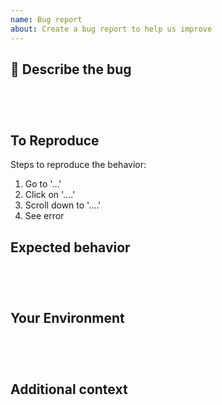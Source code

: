 ```yaml
---
name: Bug report
about: Create a bug report to help us improve
---
```


## 🐞 Describe the bug

<pre><code>
<!-- A clear and concise description of what the bug is. -->
<!-- ✍️-->
</code></pre>

## To Reproduce

Steps to reproduce the behavior:

1. Go to '...'
2. Click on '....'
3. Scroll down to '....'
4. See error

## Expected behavior

<pre><code>
<!-- A clear and concise description of what you expected to happen. -->
<!-- ✍️-->
</code></pre>

## Your Environment

<pre><code>
<!-- Is this a browser specific issue? If so, please specify the browser and version. -->
<!-- ✍️-->
</code></pre>

## Additional context

<pre><code>
<!-- Add any other context about the problem here. -->
<!-- ✍️-->
</code></pre>

